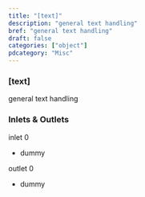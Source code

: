 ```yaml
---
title: "[text]"
description: "general text handling"
bref: "general text handling"
draft: false
categories: ["object"]
pdcategory: "Misc"
---
```


### [text]

general text handling

### Inlets & Outlets

inlet 0

 - dummy

outlet 0

 - dummy
 
